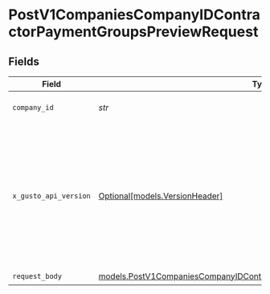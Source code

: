# PostV1CompaniesCompanyIDContractorPaymentGroupsPreviewRequest


## Fields

| Field                                                                                                                                                                                                                        | Type                                                                                                                                                                                                                         | Required                                                                                                                                                                                                                     | Description                                                                                                                                                                                                                  |
| ---------------------------------------------------------------------------------------------------------------------------------------------------------------------------------------------------------------------------- | ---------------------------------------------------------------------------------------------------------------------------------------------------------------------------------------------------------------------------- | ---------------------------------------------------------------------------------------------------------------------------------------------------------------------------------------------------------------------------- | ---------------------------------------------------------------------------------------------------------------------------------------------------------------------------------------------------------------------------- |
| `company_id`                                                                                                                                                                                                                 | *str*                                                                                                                                                                                                                        | :heavy_check_mark:                                                                                                                                                                                                           | The UUID of the company                                                                                                                                                                                                      |
| `x_gusto_api_version`                                                                                                                                                                                                        | [Optional[models.VersionHeader]](../models/versionheader.md)                                                                                                                                                                 | :heavy_minus_sign:                                                                                                                                                                                                           | Determines the date-based API version associated with your API call. If none is provided, your application's [minimum API version](https://docs.gusto.com/embedded-payroll/docs/api-versioning#minimum-api-version) is used. |
| `request_body`                                                                                                                                                                                                               | [models.PostV1CompaniesCompanyIDContractorPaymentGroupsPreviewRequestBody](../models/postv1companiescompanyidcontractorpaymentgroupspreviewrequestbody.md)                                                                   | :heavy_check_mark:                                                                                                                                                                                                           | N/A                                                                                                                                                                                                                          |